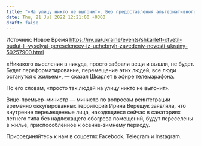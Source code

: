 ```yaml
---
title: "«На улицу никто не выгонит». Без предоставления альтернативного жилья переселенцев не будут выселять из учебных заведений — Шкарлет"
date: Thu, 21 Jul 2022 12:21:00 +0300
draft: false
---
```

Источник: Новое Время https://nv.ua/ukraine/events/shkarlett-otvetil-budut-li-vyselyat-pereselencev-iz-uchebnyh-zavedeniy-novosti-ukrainy-50257900.html


«Никакого выселения в никуда, просто забрали вещи и вышли, не будет. Будет переформатирование, перемещение этих людей, все люди останутся с жильем», — сказал Шкарлет в эфире телемарафона.

 По его словам, «просто так людей на улицу никто не выгонит».

 Вице-премьер-министр — министр по вопросам реинтеграции временно оккупированных территорий Ирина Верещук заявляла, что внутренне перемещенные лица, находящиеся сейчас в санаториях летнего типа без надлежащего обогрева помещений, будут переселены в жилье, приспособленное к осенне-зимнему периоду.

Присоединяйтесь к нам в соцсетях Facebook, Telegram и Instagram.
